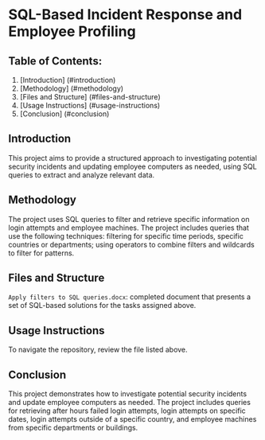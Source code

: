 # SQL-Based Incident Response and Employee Profiling

## Table of Contents:

1. [Introduction] (#introduction)
2. [Methodology] (#methodology)
3. [Files and Structure] (#files-and-structure)
4. [Usage Instructions] (#usage-instructions)
5. [Conclusion] (#conclusion)

## Introduction
This project aims to provide a structured approach to investigating potential security incidents and updating employee computers as needed, using SQL queries to extract and analyze relevant data.

## Methodology
The project uses SQL queries to filter and retrieve specific information on login attempts and employee machines. The project includes queries that use the following techniques: filtering for specific time periods, specific countries or departments; using operators to combine filters and wildcards to filter for patterns.

## Files and Structure
`Apply filters to SQL queries.docx`: completed document that presents a set of SQL-based solutions for the tasks assigned above.

## Usage Instructions
To navigate the repository, review the file listed above. 

## Conclusion
This project demonstrates how to investigate potential security incidents and update employee computers as needed. The project includes queries for retrieving after hours failed login attempts, login attempts on specific dates, login attempts outside of a specific country, and employee machines from specific departments or buildings.
